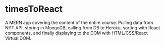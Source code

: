 # timesToReact
A MERN app covering the content of the entire course. Pulling data from NYT API, storing in MongoDB, calling from DB to Heroku, sorting with React components, and finally displaying to the DOM with HTML/CSS/React Virtual DOM.
